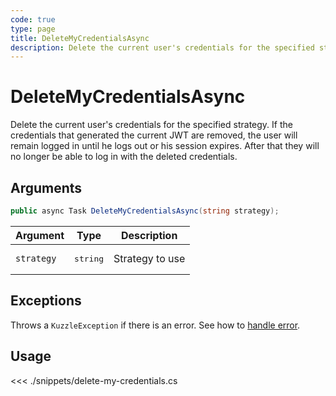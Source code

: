 ```yaml
---
code: true
type: page
title: DeleteMyCredentialsAsync
description: Delete the current user's credentials for the specified strategy.
---
```


# DeleteMyCredentialsAsync

Delete the current user's credentials for the specified strategy. If the credentials that generated the current JWT are removed, the user will remain logged in until he logs out or his session expires. After that they will no longer be able to log in with the deleted credentials.

## Arguments

```csharp
public async Task DeleteMyCredentialsAsync(string strategy);
```

| Argument   | Type              | Description     |
|------------|-------------------|-----------------|
| `strategy` | <pre>string</pre> | Strategy to use |

## Exceptions

Throws a `KuzzleException` if there is an error. See how to [handle error](/sdk/csharp/1/essentials/error-handling).

## Usage

<<< ./snippets/delete-my-credentials.cs
